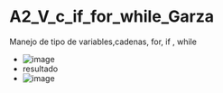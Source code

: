 # A2_V_c_if_for_while_Garza
Manejo de tipo de variables,cadenas, for, if , while
- ![image](https://github.com/user-attachments/assets/b8dfeb43-597a-4e0c-8578-cbb7338b9e0c)
- resultado
- ![image](https://github.com/user-attachments/assets/42f19b8c-4322-4e03-ae9e-0b21ae8d147b)
